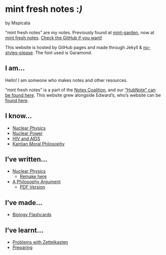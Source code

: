 # mint fresh notes :*)*
by Mspicata

“mint fresh notes” are my notes. Previously found at [mint-garden](https://mint-garden.netlify.app/), now at [mint fresh notes](https://spicata.github.io/mint-fresh-notes/). [Check the GitHub if you want!](https://github.com/spicata/mint-fresh-notes)

This website is hosted by GitHub pages and made through Jekyll & [no-styles-please](https://riggraz.dev/no-style-please/). The font used is Garamond.

## I am…

Hello! I am someone who makes notes and other resources.

“mint fresh notes” is a part of the [Notes Coalition](https://github.com/notes-coalition), and our [“HubNote” can be found here](https://notes-coalition.github.io/). This website grew alongside Edward’s, who’s website can be [found here](https://eddietheed.github.io/obsidiannotes-v.2/).

## I know…

- [Nuclear Physics](pages/3%20Permanent%20Notes/4%20-%20Alpha%20Decay)
- [Nuclear Power](pages/3%20Permanent%20Notes/8%20-%20How%20a%20Nuclear%20Reactor%20Works)
- [HIV and AIDS](pages/3%20Permanent%20Notes/12,a%20-%20HIV%20and%20AIDS)
- [Kantian Moral Philosophy](pages/3%20Permanent%20Notes/13%20-%20Kantian)

## I’ve written…

- [Nuclear Physics](pages/6%20Articles/Nuclear_Decay%20v2.pdf)
	- [Remake here](pages/6%20Articles/A%20Report%20on%20Nuclear%20Physics)
- [A Philosophy Argument](pages/5%20Project%20Notes/Philosophy%20“Draft”%203)
	- [PDF Version](pages/5%20Project%20Notes/Philosophy%20“Draft”%203.pdf)

## I’ve made…

- [Biology Flashcards](pages/5%20Project%20Notes/Biology%20Flashcards)

## I’ve learnt…

- [Problems with Zettelkasten](pages/7%20Unclassified/Problems%20with%20Zettelkasten)
- [Preparing](pages/Preparations.md)